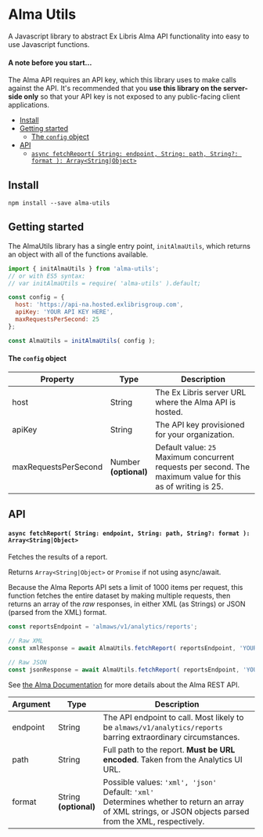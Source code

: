 # Alma Utils
A Javascript library to abstract Ex Libris Alma API functionality into easy to use Javascript functions.

#### A note before you start...
The Alma API requires an API key, which this library uses to make calls against the API. It's recommended that you **use this library on the server-side only** so that your API key is not exposed to any public-facing client applications.

<!-- START doctoc generated TOC please keep comment here to allow auto update -->
<!-- DON'T EDIT THIS SECTION, INSTEAD RE-RUN doctoc TO UPDATE -->


- [Install](#install)
- [Getting started](#getting-started)
    - [The `config` object](#the-config-object)
- [API](#api)
    - [`async fetchReport( String: endpoint, String: path, String?: format ): Array<String|Object>`](#async-fetchreport-string-endpoint-string-path-string-format--arraystringobject)

<!-- END doctoc generated TOC please keep comment here to allow auto update -->

## Install
```
npm install --save alma-utils
```

## Getting started
The AlmaUtils library has a single entry point, `initAlmaUtils`, which returns an object with all of the functions available.
```js
import { initAlmaUtils } from 'alma-utils';
// or with ES5 syntax:
// var initAlmaUtils = require( 'alma-utils' ).default;

const config = {
  host: 'https://api-na.hosted.exlibrisgroup.com',
  apiKey: 'YOUR API KEY HERE',
  maxRequestsPerSecond: 25
};

const AlmaUtils = initAlmaUtils( config );
```
#### The `config` object
| Property | Type | Description |
| - | - | - |
| host | String | The Ex Libris server URL where the Alma API is hosted. |
| apiKey | String | The API key provisioned for your organization. |
| maxRequestsPerSecond | Number<br>**(optional)** | Default value: `25`<br>Maximum concurrent requests per second. The maximum value for this as of writing is 25. |

## API

#### `async fetchReport( String: endpoint, String: path, String?: format ): Array<String|Object>`
Fetches the results of a report.

Returns `Array<String|Object>` or `Promise` if not using async/await.

Because the Alma Reports API sets a limit of 1000 items per request, this function fetches the entire dataset by making multiple requests, then returns an array of the *raw* responses, in either XML (as Strings) or JSON (parsed from the XML) format.

```js
const reportsEndpoint = 'almaws/v1/analytics/reports';

// Raw XML
const xmlResponse = await AlmaUtils.fetchReport( reportsEndpoint, 'YOUR REPORTS PATH', 'xml' );

// Raw JSON
const jsonResponse = await AlmaUtils.fetchReport( reportsEndpoint, 'YOUR REPORTS PATH', 'json' );
```
See [the Alma Documentation](https://developers.exlibrisgroup.com/alma/apis/docs/analytics/R0VUIC9hbG1hd3MvdjEvYW5hbHl0aWNzL3JlcG9ydHM=/) for more details about the Alma REST API.

| Argument | Type | Description |
| - | - | - |
| endpoint | String | The API endpoint to call. Most likely to be `almaws/v1/analytics/reports` barring extraordinary circumstances. |
| path | String | Full path to the report. **Must be URL encoded**. Taken from the Analytics UI URL. |
| format | String<br>**(optional)** | Possible values: `'xml', 'json'`<br>Default: `'xml'`<br>Determines whether to return an array of XML strings, or JSON objects parsed from the XML, respectively. |
